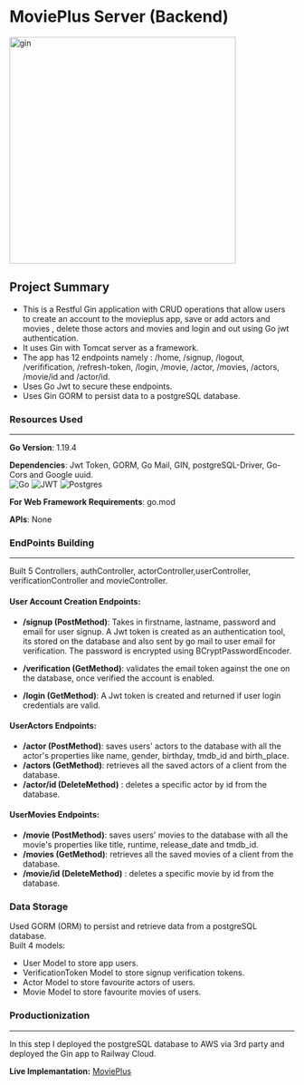 # MoviePlus  Server (Backend)
<img src="https://i.ibb.co/51PDVwk/gin.png" alt="gin" border="0" width="400" align="center"> 

## Project Summary 
* This  is a Restful Gin application with CRUD operations that allow users to create an account to the movieplus app, save or add actors and movies , delete those actors and movies and login and out using Go jwt authentication.
* It uses  Gin with Tomcat server as a framework.
* The app has 12 endpoints namely : /home, /signup, /logout, /verifification, /refresh-token, /login, /movie, /actor, /movies, /actors, /movie/id and /actor/id.
* Uses Go Jwt to secure these endpoints.
* Uses Gin GORM to persist data to a postgreSQL database.


### **Resources Used**
***
**Go Version**: 1.19.4

**Dependencies**: Jwt Token, GORM, Go Mail, GIN, postgreSQL-Driver, Go-Cors and Google uuid.  
![Go](https://img.shields.io/badge/go-%2300ADD8.svg?style=flat&logo=go&logoColor=white) 	![JWT](https://img.shields.io/badge/JWT-black?style=flat&logo=JSON%20web%20tokens) 	![Postgres](https://img.shields.io/badge/postgres-%23316192.svg?style=flat&logo=postgresql&logoColor=white)

**For Web Framework Requirements**: go.mod

**APIs**: None

### **EndPoints Building**
***
Built 5 Controllers, authController, actorController,userController, verificationController and movieController.
#### **User Account Creation Endpoints:** 
* **/signup (PostMethod)**: Takes in firstname, lastname, password and email for user signup. A Jwt token is created as an authentication tool, its stored on the database and also sent by go mail to user email for verification. The password is encrypted using BCryptPasswordEncoder.

* **/verification  (GetMethod)**: validates the email token against the one on the database, once verified the account is enabled. 
* **/login  (GetMethod)**: A Jwt token is created and returned if user login credentials are valid. 


#### **UserActors Endpoints:**  
* **/actor (PostMethod)**:  saves users' actors to the database with all the actor's properties like name, gender, birthday, tmdb_id and birth_place. 
* **/actors (GetMethod)**:  retrieves all the saved actors of a client from the database.
* **/actor/id (DeleteMethod)** : deletes a specific actor by id from the database.

#### **UserMovies Endpoints:**  
* **/movie (PostMethod)**:  saves users' movies to the database with all the movie's properties like title, runtime, release_date and tmdb_id. 
* **/movies (GetMethod)**:  retrieves all the saved movies of a client from the database.
* **/movie/id (DeleteMethod)** : deletes a specific movie by id from the database.  

### **Data Storage**
Used GORM (ORM) to persist and retrieve data from a postgreSQL database.  
Built 4 models: 
* User Model to store app users.
* VerificationToken Model to store signup verification tokens.
* Actor Model to store favourite actors of users. 
* Movie Model to store favourite movies of users.



### **Productionization**
***
In this step I deployed the postgreSQL database to AWS via 3rd party and deployed the Gin app to Railway Cloud.

**Live Implemantation:** [MoviePlus](https://movie-plus-frontend.vercel.app)